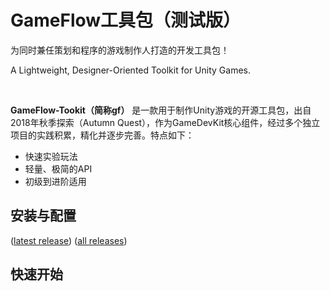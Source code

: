 # GameFlow工具包（测试版）

为同时兼任策划和程序的游戏制作人打造的开发工具包！

A Lightweight, Designer-Oriented Toolkit for Unity Games.

<br>

**GameFlow-Tookit（简称gf）** 是一款用于制作Unity游戏的开源工具包，出自2018年秋季探索（Autumn Quest），作为GameDevKit核心组件，经过多个独立项目的实践积累，精化并逐步完善。特点如下：

+ 快速实验玩法
+ 轻量、极简的API
+ 初级到进阶适用

## 安装与配置

([latest release](https://github.com/blueloveTH/gameflow-toolkit/releases/tag/latest_release))  ([all releases](https://github.com/blueloveTH/gameflow-toolkit/releases))





## 快速开始



